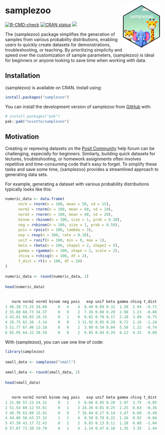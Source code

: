 
<!-- README.md is generated from README.Rmd. Please edit that file -->

# samplezoo <img src="man/figures/logo.png" align="right" width="120" />

<!-- badges: start -->

[![R-CMD-check](https://github.com/nvietto/samplezoo/actions/workflows/R-CMD-check.yaml/badge.svg)](https://github.com/nvietto/samplezoo/actions/workflows/R-CMD-check.yaml)
[![CRAN
status](https://www.r-pkg.org/badges/version/samplezoo)](https://CRAN.R-project.org/package=samplezoo)
[![](https://cranlogs.r-pkg.org/badges/grand-total/samplezoo)](https://cran.r-project.org/web/packages/samplezoo/)
<!-- badges: end -->

The {samplezoo} package simplifies the generation of samples from
various probability distributions, enabling users to quickly create
datasets for demonstrations, troubleshooting, or teaching. By
prioritizing simplicity and speed over the customization of sample
parameters, {samplezoo} is ideal for beginners or anyone looking to save
time when working with data.

## Installation

{samplezoo} is available on CRAN. Install using:

``` r
install.packages("samplezoo")
```

You can install the development version of samplezoo from
[GitHub](https://github.com/) with:

``` r
# install.packages("pak")
pak::pak("nvietto/samplezoo")
```

## Motivation

Creating or reprexing datasets on the [Posit
Community](https://forum.posit.co/) help forum can be challenging,
especially for beginners. Similarly, building quick datasets for
lectures, troubleshooting, or homework assignments often involves
repetitive and time-consuming code that’s easy to forget. To simplify
these tasks and save some time, {samplezoo} provides a streamlined
approach to generating data sets.

For example, generating a dataset with various probability distributions
typically looks like this:

``` r
numeric_data <- data.frame(
      norm = rnorm(n = 100, mean = 50, sd = 15),
      norm2 = rnorm(n = 100, mean = 60, sd = 10),
      norm3 = rnorm(n = 100, mean = 40, sd = 20),
      binom = rbinom(n = 100, size = 1, prob = 0.20),
      neg = rnbinom(n = 100, size = 1, prob = 0.50),
      pois = rpois(n = 100, lambda = 3),
      exp = rexp(n = 100, rate = 0.10),
      unif = runif(n = 100, min = 0, max = 1),
      beta = rbeta(n = 100, shape1 = 2, shape2 = 5),
      gamma = rgamma(n = 100, shape = 2, scale = 2),
      chisq = rchisq(n = 100, df = 2),
      t_dist = rt(n = 100, df = 10)
)

numeric_data <- round(numeric_data, 2)

head(numeric_data)
```

``` r

   norm norm2 norm3 binom neg pois   exp unif beta gamma chisq t_dist
1 46.38 73.25 34.66     0   4    4  8.49 0.89 0.32  1.30  2.94  -0.71
2 55.60 60.73 34.37     0   0    2  7.26 0.08 0.20  2.98  1.23  -0.88
3 42.81 68.03 18.15     0   1    0  0.02 0.70 0.17  2.18  3.89  -0.75
4 26.75 62.36 -3.14     0   0    3 11.92 0.05 0.20  8.72  2.16  -1.24
5 51.77 67.96 13.18     0   0    2  3.90 0.34 0.04  5.58  1.22  -0.74
6 65.95 64.32 38.59     0   0    2  6.85 0.04 0.29  8.12  4.32   0.88
```

With {samplezoo}, you can use one line of code:

``` r
library(samplezoo)

small_data <- samplezoo("small")

small_data <- round(small_data, 2)

head(small_data)
```

``` r

   norm norm2 norm3 binom neg pois   exp unif beta gamma chisq t_dist
1 21.96 57.23 24.31     0   1    3  0.66 0.95 0.20  2.97  3.75  -0.05
2 51.54 60.12 55.61     0   1    3 24.26 0.01 0.25  2.25  8.63  -0.36
3 46.76 63.80 15.81     0   0    7 16.84 0.27 0.14  3.47  6.60  -0.49
4 44.86 58.63 37.32     1   1    4  8.58 0.70 0.22  1.26  0.92  -0.04
5 47.39 43.17 72.43     0   1    2  0.83 0.13 0.11  1.28  0.68  -1.04
6 57.07 71.30 19.79     0   1    4  1.14 0.47 0.18  1.35  3.35   1.44
```
